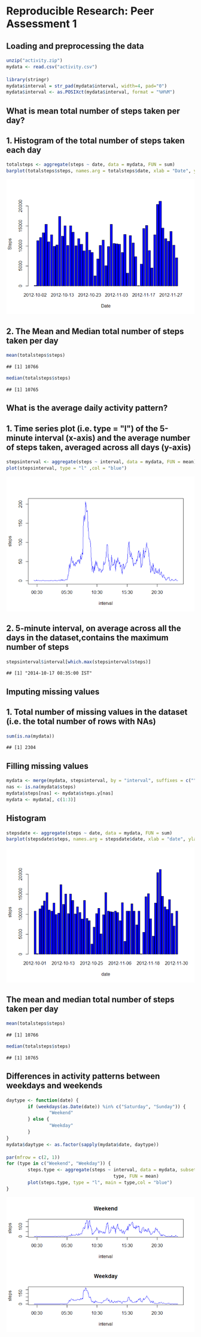 # Reproducible Research: Peer Assessment 1


## Loading and preprocessing the data


```r
unzip("activity.zip")
mydata <- read.csv("activity.csv")

library(stringr)
mydata$interval = str_pad(mydata$interval, width=4, pad="0")
mydata$interval <- as.POSIXct(mydata$interval, format = "%H%M")
```

## What is mean total number of steps taken per day?

## 1. Histogram of the total number of steps taken each day


```r
totalsteps <- aggregate(steps ~ date, data = mydata, FUN = sum)
barplot(totalsteps$steps, names.arg = totalsteps$date, xlab = "Date", ylab = "Steps" ,col = "blue")
```

![plot of chunk unnamed-chunk-2](./PA1_template_files/figure-html/unnamed-chunk-2.png) 

## 2. The Mean and Median total number of steps taken per day


```r
mean(totalsteps$steps)
```

```
## [1] 10766
```

```r
median(totalsteps$steps)
```

```
## [1] 10765
```

## What is the average daily activity pattern?

## 1. Time series plot (i.e. type = "l") of the 5-minute interval (x-axis) and the average number of steps taken, averaged across all days (y-axis)


```r
stepsinterval <- aggregate(steps ~ interval, data = mydata, FUN = mean)
plot(stepsinterval, type = "l" ,col = "blue")
```

![plot of chunk unnamed-chunk-4](./PA1_template_files/figure-html/unnamed-chunk-4.png) 


## 2. 5-minute interval, on average across all the days in the dataset,contains the maximum number of steps



```r
stepsinterval$interval[which.max(stepsinterval$steps)]
```

```
## [1] "2014-10-17 08:35:00 IST"
```

## Imputing missing values

## 1. Total number of missing values in the dataset (i.e. the total number of rows with NAs)


```r
sum(is.na(mydata))
```

```
## [1] 2304
```

## Filling missing values


```r
mydata <- merge(mydata, stepsinterval, by = "interval", suffixes = c("", ".y"))
nas <- is.na(mydata$steps)
mydata$steps[nas] <- mydata$steps.y[nas]
mydata <- mydata[, c(1:3)]
```

## Histogram


```r
stepsdate <- aggregate(steps ~ date, data = mydata, FUN = sum)
barplot(stepsdate$steps, names.arg = stepsdate$date, xlab = "date", ylab = "steps" ,col = "blue")
```

![plot of chunk unnamed-chunk-8](./PA1_template_files/figure-html/unnamed-chunk-8.png) 

## The mean and median total number of steps taken per day


```r
mean(totalsteps$steps)
```

```
## [1] 10766
```

```r
median(totalsteps$steps)
```

```
## [1] 10765
```

## Differences in activity patterns between weekdays and weekends


```r
daytype <- function(date) {
        if (weekdays(as.Date(date)) %in% c("Saturday", "Sunday")) {
                "Weekend"
        } else {
                "Weekday"
        }
}
mydata$daytype <- as.factor(sapply(mydata$date, daytype))

par(mfrow = c(2, 1))
for (type in c("Weekend", "Weekday")) {
        steps.type <- aggregate(steps ~ interval, data = mydata, subset = mydata$daytype == 
                                        type, FUN = mean)
        plot(steps.type, type = "l", main = type,col = "blue")
}
```

![plot of chunk unnamed-chunk-10](./PA1_template_files/figure-html/unnamed-chunk-10.png) 
